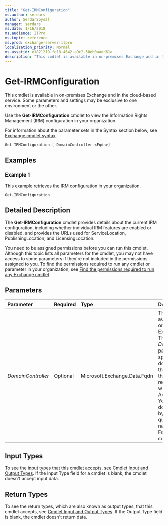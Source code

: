 ```yaml
---
title: "Get-IRMConfiguration"
ms.author: serdars
author: SerdarSoysal
manager: serdars
ms.date: 1/16/2018
ms.audience: ITPro
ms.topic: reference
ms.prod: exchange-server-itpro
localization_priority: Normal
ms.assetid: e1821219-fe18-4642-a9c2-58eb0aadd61a
description: "This cmdlet is available in on-premises Exchange and in the cloud-based service. Some parameters and settings may be exclusive to one environment or the other."
---
```


# Get-IRMConfiguration

This cmdlet is available in on-premises Exchange and in the cloud-based service. Some parameters and settings may be exclusive to one environment or the other. 
  
Use the **Get-IRMConfiguration** cmdlet to view the Information Rights Management (IRM) configuration in your organization.
  
For information about the parameter sets in the Syntax section below, see [Exchange cmdlet syntax](https://technet.microsoft.com/library/bb123552.aspx). 
  
```
Get-IRMConfiguration [-DomainController <Fqdn>]

```

## Examples
<a name="Examples"> </a>

### Example 1

This example retrieves the IRM configuration in your organization.
  
```
Get-IRMConfiguration
```

## Detailed Description
<a name="DetailedDescription"> </a>

The **Get-IRMConfiguration** cmdlet provides details about the current IRM configuration, including whether individual IRM features are enabled or disabled, and provides the URLs used for ServiceLocation, PublishingLocation, and LicensingLocation.
  
You need to be assigned permissions before you can run this cmdlet. Although this topic lists all parameters for the cmdlet, you may not have access to some parameters if they're not included in the permissions assigned to you. To find the permissions required to run any cmdlet or parameter in your organization, see [Find the permissions required to run any Exchange cmdlet](https://technet.microsoft.com/library/mt432940.aspx).
  
## Parameters
<a name="DetailedDescription"> </a>

|**Parameter**|**Required**|**Type**|**Description**|
|:-----|:-----|:-----|:-----|
| _DomainController_ <br/> |Optional  <br/> |Microsoft.Exchange.Data.Fqdn  <br/> |This parameter is available only in on-premises Exchange.  <br/> The _DomainController_ parameter specifies the domain controller that's used by this cmdlet to read data from or write data to Active Directory. You identify the domain controller by its fully qualified domain name (FQDN). For example, `dc01.contoso.com`.  <br/> |
   
## Input Types
<a name="InputTypes"> </a>

To see the input types that this cmdlet accepts, see [Cmdlet Input and Output Types](http://go.microsoft.com/fwlink/p/?linkId=616387). If the Input Type field for a cmdlet is blank, the cmdlet doesn't accept input data. 
  
## Return Types
<a name="ReturnTypes"> </a>

To see the return types, which are also known as output types, that this cmdlet accepts, see [Cmdlet Input and Output Types](http://go.microsoft.com/fwlink/p/?linkId=616387). If the Output Type field is blank, the cmdlet doesn't return data. 
  

